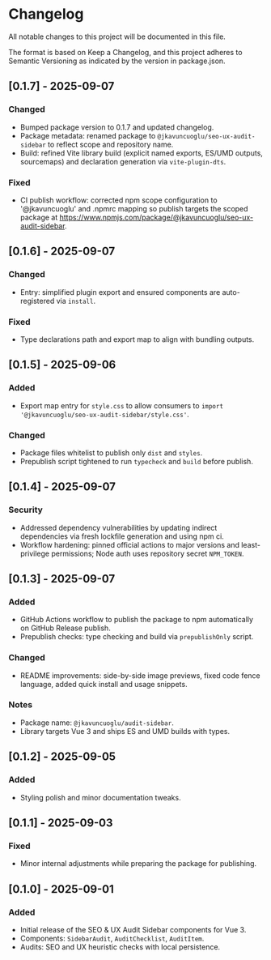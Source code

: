# Changelog

All notable changes to this project will be documented in this file.

The format is based on Keep a Changelog, and this project adheres to Semantic Versioning as indicated by the version in package.json.

## [0.1.7] - 2025-09-07
### Changed
- Bumped package version to 0.1.7 and updated changelog.
- Package metadata: renamed package to `@jkavuncuoglu/seo-ux-audit-sidebar` to reflect scope and repository name.
- Build: refined Vite library build (explicit named exports, ES/UMD outputs, sourcemaps) and declaration generation via `vite-plugin-dts`.

### Fixed
- CI publish workflow: corrected npm scope configuration to '@jkavuncuoglu' and .npmrc mapping so publish targets the scoped package at https://www.npmjs.com/package/@jkavuncuoglu/seo-ux-audit-sidebar.

## [0.1.6] - 2025-09-07
### Changed
- Entry: simplified plugin export and ensured components are auto-registered via `install`.

### Fixed
- Type declarations path and export map to align with bundling outputs.

## [0.1.5] - 2025-09-06
### Added
- Export map entry for `style.css` to allow consumers to `import '@jkavuncuoglu/seo-ux-audit-sidebar/style.css'`.

### Changed
- Package files whitelist to publish only `dist` and `styles`.
- Prepublish script tightened to run `typecheck` and `build` before publish.

## [0.1.4] - 2025-09-07
### Security
- Addressed dependency vulnerabilities by updating indirect dependencies via fresh lockfile generation and using npm ci.
- Workflow hardening: pinned official actions to major versions and least-privilege permissions; Node auth uses repository secret `NPM_TOKEN`.

## [0.1.3] - 2025-09-07
### Added
- GitHub Actions workflow to publish the package to npm automatically on GitHub Release publish.
- Prepublish checks: type checking and build via `prepublishOnly` script.

### Changed
- README improvements: side-by-side image previews, fixed code fence language, added quick install and usage snippets.

### Notes
- Package name: `@jkavuncuoglu/audit-sidebar`.
- Library targets Vue 3 and ships ES and UMD builds with types.

## [0.1.2] - 2025-09-05
### Added
- Styling polish and minor documentation tweaks.

## [0.1.1] - 2025-09-03
### Fixed
- Minor internal adjustments while preparing the package for publishing.

## [0.1.0] - 2025-09-01
### Added
- Initial release of the SEO & UX Audit Sidebar components for Vue 3.
- Components: `SidebarAudit`, `AuditChecklist`, `AuditItem`.
- Audits: SEO and UX heuristic checks with local persistence.
